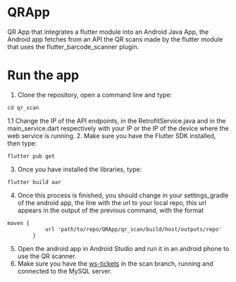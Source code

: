 # QRApp
QR App that integrates a flutter module into an Android Java App, the Android app fetches from an API the QR scans made by the flutter module that uses the flutter_barcode_scanner plugin.

# Run the app

1. Clone the repository, open a command line and type:
```
cd qr_scan
```
1.1 Change the IP of the API endpoints, in the RetrofitService.java and in the main_service.dart respectively with your IP or the IP of the device where the web service is running.
2. Make sure you have the Flutter SDK installed, then type:
```
flutter pub get
```
3. Once you have installed the libraries, type:
```
flutter build aar
```
4. Once this process is finished, you should change in your settings_gradle of the android app, the line with the url to your local repo, this url appears in the output of the previous command, with the format
```
maven {
            url 'path/to/repo/QRApp/qr_scan/build/host/outputs/repo'
        }
```
5. Open the android app in Android Studio and run it in an android phone to use the QR scanner.
6. Make sure you have the [ws-tickets](https://github.com/FMarcelFC/ws-tickets) in the scan branch, running and connected to the MySQL server.
